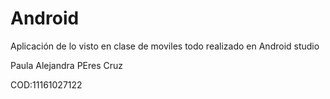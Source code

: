 # Android
Aplicación de lo visto en clase de moviles todo realizado en Android studio

Paula Alejandra PEres Cruz

COD:11161027122
